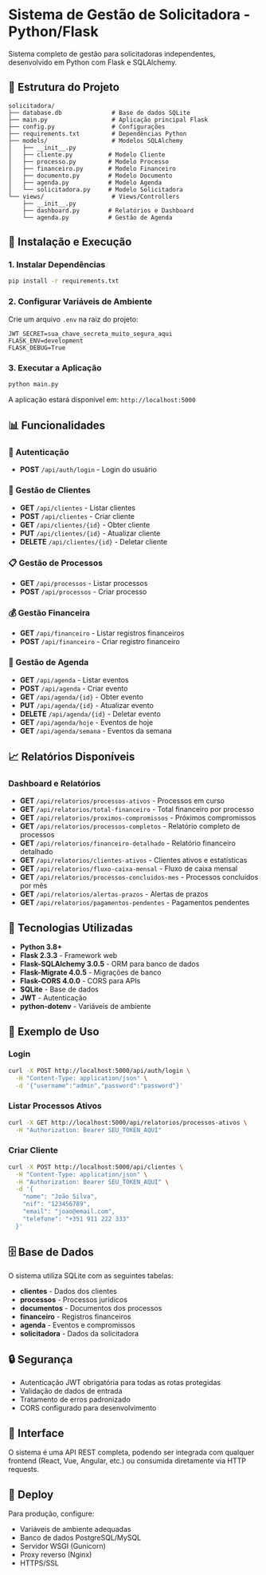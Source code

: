 # Sistema de Gestão de Solicitadora - Python/Flask

Sistema completo de gestão para solicitadoras independentes, desenvolvido em Python com Flask e SQLAlchemy.

## 📁 Estrutura do Projeto

```
solicitadora/
├── database.db              # Base de dados SQLite
├── main.py                  # Aplicação principal Flask
├── config.py                # Configurações
├── requirements.txt         # Dependências Python
├── models/                  # Modelos SQLAlchemy
│   ├── __init__.py
│   ├── cliente.py          # Modelo Cliente
│   ├── processo.py         # Modelo Processo
│   ├── financeiro.py       # Modelo Financeiro
│   ├── documento.py        # Modelo Documento
│   ├── agenda.py           # Modelo Agenda
│   └── solicitadora.py     # Modelo Solicitadora
└── views/                   # Views/Controllers
    ├── __init__.py
    ├── dashboard.py        # Relatórios e Dashboard
    └── agenda.py           # Gestão de Agenda
```

## 🚀 Instalação e Execução

### 1. Instalar Dependências

```bash
pip install -r requirements.txt
```

### 2. Configurar Variáveis de Ambiente

Crie um arquivo `.env` na raiz do projeto:

```env
JWT_SECRET=sua_chave_secreta_muito_segura_aqui
FLASK_ENV=development
FLASK_DEBUG=True
```

### 3. Executar a Aplicação

```bash
python main.py
```

A aplicação estará disponível em: `http://localhost:5000`

## 📊 Funcionalidades

### 🔐 Autenticação
- **POST** `/api/auth/login` - Login do usuário

### 👥 Gestão de Clientes
- **GET** `/api/clientes` - Listar clientes
- **POST** `/api/clientes` - Criar cliente
- **GET** `/api/clientes/{id}` - Obter cliente
- **PUT** `/api/clientes/{id}` - Atualizar cliente
- **DELETE** `/api/clientes/{id}` - Deletar cliente

### 📋 Gestão de Processos
- **GET** `/api/processos` - Listar processos
- **POST** `/api/processos` - Criar processo

### 💰 Gestão Financeira
- **GET** `/api/financeiro` - Listar registros financeiros
- **POST** `/api/financeiro` - Criar registro financeiro

### 📅 Gestão de Agenda
- **GET** `/api/agenda` - Listar eventos
- **POST** `/api/agenda` - Criar evento
- **GET** `/api/agenda/{id}` - Obter evento
- **PUT** `/api/agenda/{id}` - Atualizar evento
- **DELETE** `/api/agenda/{id}` - Deletar evento
- **GET** `/api/agenda/hoje` - Eventos de hoje
- **GET** `/api/agenda/semana` - Eventos da semana

## 📈 Relatórios Disponíveis

### Dashboard e Relatórios
- **GET** `/api/relatorios/processos-ativos` - Processos em curso
- **GET** `/api/relatorios/total-financeiro` - Total financeiro por processo
- **GET** `/api/relatorios/proximos-compromissos` - Próximos compromissos
- **GET** `/api/relatorios/processos-completos` - Relatório completo de processos
- **GET** `/api/relatorios/financeiro-detalhado` - Relatório financeiro detalhado
- **GET** `/api/relatorios/clientes-ativos` - Clientes ativos e estatísticas
- **GET** `/api/relatorios/fluxo-caixa-mensal` - Fluxo de caixa mensal
- **GET** `/api/relatorios/processos-concluidos-mes` - Processos concluídos por mês
- **GET** `/api/relatorios/alertas-prazos` - Alertas de prazos
- **GET** `/api/relatorios/pagamentos-pendentes` - Pagamentos pendentes

## 🔧 Tecnologias Utilizadas

- **Python 3.8+**
- **Flask 2.3.3** - Framework web
- **Flask-SQLAlchemy 3.0.5** - ORM para banco de dados
- **Flask-Migrate 4.0.5** - Migrações de banco
- **Flask-CORS 4.0.0** - CORS para APIs
- **SQLite** - Base de dados
- **JWT** - Autenticação
- **python-dotenv** - Variáveis de ambiente

## 📝 Exemplo de Uso

### Login
```bash
curl -X POST http://localhost:5000/api/auth/login \
  -H "Content-Type: application/json" \
  -d '{"username":"admin","password":"password"}'
```

### Listar Processos Ativos
```bash
curl -X GET http://localhost:5000/api/relatorios/processos-ativos \
  -H "Authorization: Bearer SEU_TOKEN_AQUI"
```

### Criar Cliente
```bash
curl -X POST http://localhost:5000/api/clientes \
  -H "Content-Type: application/json" \
  -H "Authorization: Bearer SEU_TOKEN_AQUI" \
  -d '{
    "nome": "João Silva",
    "nif": "123456789",
    "email": "joao@email.com",
    "telefone": "+351 911 222 333"
  }'
```

## 🗄️ Base de Dados

O sistema utiliza SQLite com as seguintes tabelas:

- **clientes** - Dados dos clientes
- **processos** - Processos jurídicos
- **documentos** - Documentos dos processos
- **financeiro** - Registros financeiros
- **agenda** - Eventos e compromissos
- **solicitadora** - Dados da solicitadora

## 🔒 Segurança

- Autenticação JWT obrigatória para todas as rotas protegidas
- Validação de dados de entrada
- Tratamento de erros padronizado
- CORS configurado para desenvolvimento

## 📱 Interface

O sistema é uma API REST completa, podendo ser integrada com qualquer frontend (React, Vue, Angular, etc.) ou consumida diretamente via HTTP requests.

## 🚀 Deploy

Para produção, configure:
- Variáveis de ambiente adequadas
- Banco de dados PostgreSQL/MySQL
- Servidor WSGI (Gunicorn)
- Proxy reverso (Nginx)
- HTTPS/SSL
